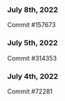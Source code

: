 ### July 8th, 2022

Commit #157673

### July 5th, 2022

Commit #314353


### July 4th, 2022

Commit #72281
